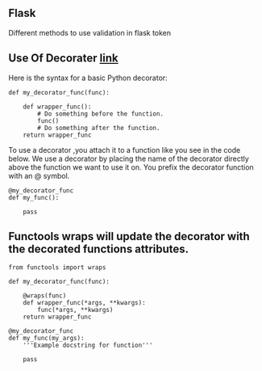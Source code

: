 ## Flask 
Different methods to use validation in flask token

## Use Of Decorater [link](https://www.freecodecamp.org/news/python-decorators-explained-with-examples/)

Here is the syntax for a basic Python decorator:

```
def my_decorator_func(func):

    def wrapper_func():
        # Do something before the function.
        func()
        # Do something after the function.
    return wrapper_func
```
To use a decorator ,you attach it to a function like you see in the code below. We use a decorator by placing the name of the decorator directly above the function we want to use it on. You prefix the decorator function with an @ symbol.
```
@my_decorator_func
def my_func():

    pass
```

## Functools wraps will update the decorator with the decorated functions attributes.

```
from functools import wraps

def my_decorator_func(func):

    @wraps(func)
    def wrapper_func(*args, **kwargs):
        func(*args, **kwargs)
    return wrapper_func

@my_decorator_func
def my_func(my_args):
    '''Example docstring for function'''

    pass
```